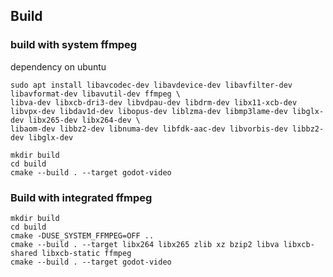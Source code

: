 ## Build

### build with system ffmpeg

dependency on ubuntu
```
sudo apt install libavcodec-dev libavdevice-dev libavfilter-dev libavformat-dev libavutil-dev ffmpeg \
libva-dev libxcb-dri3-dev libvdpau-dev libdrm-dev libx11-xcb-dev libvpx-dev libdav1d-dev libopus-dev liblzma-dev libmp3lame-dev libglx-dev libx265-dev libx264-dev \
libaom-dev libbz2-dev libnuma-dev libfdk-aac-dev libvorbis-dev libbz2-dev libglx-dev
```

```
mkdir build
cd build
cmake --build . --target godot-video
```

### Build with integrated ffmpeg
```
mkdir build
cd build
cmake -DUSE_SYSTEM_FFMPEG=OFF ..
cmake --build . --target libx264 libx265 zlib xz bzip2 libva libxcb-shared libxcb-static ffmpeg
cmake --build . --target godot-video
```